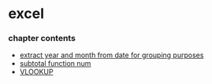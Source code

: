 ﻿
# excel
### chapter contents
 
* [extract year and month from date for grouping purposes](extract_year_and_month_from_date_for_grouping_purposes.md)
* [subtotal function num](subtotal_function_num.md)
* [VLOOKUP](VLOOKUP.md)
